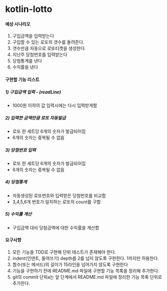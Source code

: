 # kotlin-lotto

#### 예상 시나리오
1. 구입금액을 입력받는다
2. 구입할 수 있는 로또의 갯수를 돌려준다.
3. 갯수만큼 자동으로 로또티켓을 생성한다.
4. 지난주 당첨번호를 입력받는다
5. 당첨통계를 낸다
6. 수익률을 낸다

#### 구현할 기능 리스트
##### 1) 구입금액 입력 - (readLine)
- 1000원 이하의 값 입력시에는 다시 입력받게함

##### 2) 입력한 금액만큼 로또 자동발급
- 로또 한 세트당 6개의 숫자가 발급되어짐
- 6개의 숫자는 중복될 수 없음

##### 3) 당첨번호 입력
- 로또 한 세트당 6개의 숫자가 발급되어짐
- 6개의 숫자는 중복될 수 없음

##### 4) 당첨통계
- 자동생성된 로또번호와 입력받은 당첨번호를 비교함
- 3,4,5,6개 번호가 일치하는 로또의 count를 구함

##### 5) 수익률 계산
- 구입금액 대비 당첨금액에 대한 수익률을 계산함


#### 요구사항
1. 모든 기능을 TDD로 구현해 단위 테스트가 존재해야 한다.
2. indent(인덴트, 들여쓰기) depth를 2를 넘지 않도록 구현한다. 1까지만 허용한다.
3. 함수(또는 메서드)의 길이가 15라인을 넘어가지 않도록 구현한다
4. 기능을 구현하기 전에 README.md 파일에 구현할 기능 목록을 정리해 추가한다.
5. git의 commit 단위a는 앞 단계에서 README.md 파일에 정리한 기능 목록 단위로 추가한다.